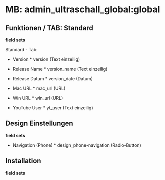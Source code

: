 # MB: admin_ultraschall_global:global

## Funktionen / TAB: Standard
**field sets**


Standard - Tab:

- Version * version (Text einzeilig)
- Release Name * version_name (Text einzeilig)
- Release Datum * version_date (Datum)
- Mac URL * mac_url (URL)
- Win URL * win_url (URL)

- YouTube User * yt_user (Text einzeilig)

## Design Einstellungen
**field sets**

- Navigation (Phone) * design_phone-navigation (Radio-Button)



## Installation
**field sets**
